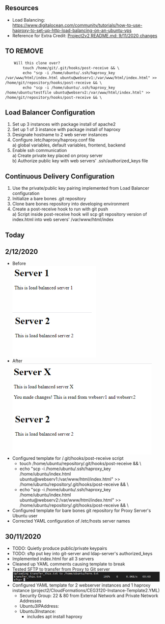 ## Resources
- Load Balancing:  https://www.digitalocean.com/community/tutorials/how-to-use-haproxy-to-set-up-http-load-balancing-on-an-ubuntu-vps
- Reference for Extra Credit: [Project2v2 README.md: 9/11/2020 changes](AboutMe-2.2.md)

## TO REMOVE
        Will this clone over? 
            touch /home/git/.git/hooks/post-receive && \
            echo "scp -i /home/ubuntu/.ssh/haproxy_key /var/www/html/index.html ubuntu@webserv1:/var/www/html/index.html" >> /home/git/repository/hooks/post-receive && \
            echo "scp -i /home/ubuntu/.ssh/haproxy_key /home/ubuntu/testfile ubuntu@webserv2:/var/www/html/index.html" >> /home/git/repository/hooks/post-receive && \

## Load Balancer Configuration
1) Set up 3 instances with package install of apache2
2) Set up 1 of 3 instance with package install of haproxy
3) Designate hostname to 2 web server instances
4) Configure /etc/haproxy/haproxy.conf file  
  a) global variables, default variables, frontend, backend
5) Enable ssh communication  
  a) Create private key placed on proxy server  
  b) Authorize public key with web servers' .ssh/authorized_keys file  

## Continuous Delivery Configuration
1) Use the private/public key pairing implemented from Load Balancer configuration
2) Initialize a bare bones .git repository
3) Clone bare bones repository into developing environment
4) Create a post-receive hook to run with git push  
  a) Script inside post-receive hook will scp git repository version of index.html into web servers' /var/www/html/index  
  
## Today

## 2/12/2020
- Before  
![before haproxy](images/project2-loadbalancer-before.png)  
- After  
![after haproxy](images/project2-loadbalancer-after.png)  
- Configured template for /.git/hooks/post-receive script
  - touch /home/ubuntu/repository/.git/hooks/post-receive && \
  - echo "scp -i /home/ubuntu/.ssh/haproxy_key /home/ubuntu/index.html ubuntu@webserv1:/var/www/html/index.html" >> /home/ubuntu/repository/.git/hooks/post-receive && \
  - echo "scp -i /home/ubuntu/.ssh/haproxy_key /home/ubuntu/index.html ubuntu@webserv2:/var/www/html/index.html" >> /home/ubuntu/repository/.git/hooks/post-receive && \
- Configured template for bare bones git repository for Proxy Server's Ubuntu user
- Corrected YAML configuration of /etc/hosts server names

## 30/11/2020
- TODO: Quietly produce public/private keypairs
- TODO:  sftp put key into git-server and ldap-server's authorized_keys
- Implemented index.html for all 3 servers
- Cleaned up YAML comments causing template to break
- Tested SFTP to transfer from Proxy to Git server
![trial image](images/project2-sftp-trial.PNG)
- Configured YAML template for 2 webserver instances and 1 haproxy instance (project2/CloudFormations/CEG3120-Instance-Template2.YML)
  - Security Group:  22 & 80 from External Network and Private Network Addresses
  - Ubuntu3IPAddress:
  - Ubuntu3Instance:
    - includes apt install haproxy
